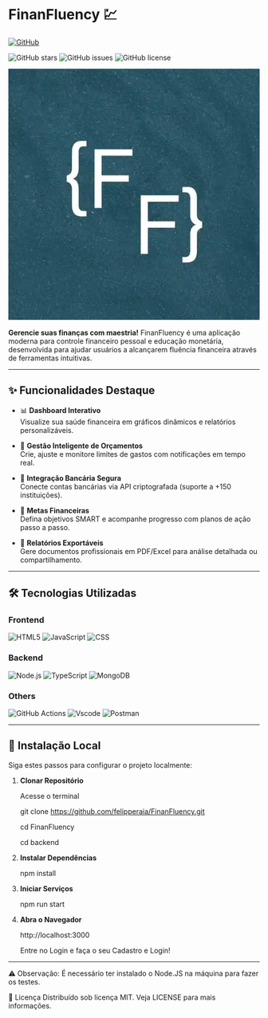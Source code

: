 # FinanFluency 💹
 [![GitHub](https://img.shields.io/badge/GitHub-100000?style=for-the-badge&logo=github&logoColor=white)](https://github.com/felipperaia)

![GitHub stars](https://img.shields.io/github/stars/felipperaia/FinanFluency?style=for-the-badge&logo=starship&color=4CC417)
![GitHub issues](https://img.shields.io/github/issues/felipperaia/FinanFluency?style=for-the-badge&logo=visual-studio-code&color=2E74DF)
![GitHub license](https://img.shields.io/github/license/felipperaia/FinanFluency?style=for-the-badge&logo=creative-commons&color=EDED09)

![FinanFluency Banner](https://github.com/felipperaia/FinanFluency/blob/main/public/images/icons/playstore.webp)

**Gerencie suas finanças com maestria!** FinanFluency é uma aplicação moderna para controle financeiro pessoal e educação monetária, desenvolvida para ajudar usuários a alcançarem fluência financeira através de ferramentas intuitivas.

<!-- 🔗 **[Experimente Agora](https://finanfluency.app)** | 📘 **[Documentação](https://docs.finanfluency.app)** ainda a adicionar -->

---

## ✨ Funcionalidades Destaque

- 📊 **Dashboard Interativo**  
  Visualize sua saúde financeira em gráficos dinâmicos e relatórios personalizáveis.

- 🧮 **Gestão Inteligente de Orçamentos**  
  Crie, ajuste e monitore limites de gastos com notificações em tempo real.

- 🏦 **Integração Bancária Segura**  
  Conecte contas bancárias via API criptografada (suporte a +150 instituições).

- 🎯 **Metas Financeiras**  
  Defina objetivos SMART e acompanhe progresso com planos de ação passo a passo.

- 📑 **Relatórios Exportáveis**  
  Gere documentos profissionais em PDF/Excel para análise detalhada ou compartilhamento.

---

## 🛠 Tecnologias Utilizadas

### Frontend
![HTML5](https://img.shields.io/badge/HTML5-E34F26?style=flat&logo=html5&logoColor=white)
![JavaScript](https://img.shields.io/badge/JavaScript-F7DF1E?style=flat&logo=javascript&logoColor=white)
![CSS](https://img.shields.io/badge/CSS3-1572B6?style=flat&logo=css3&logoColor=white)

### Backend
![Node.js](https://img.shields.io/badge/Node.js-339933?style=flat&logo=nodedotjs&logoColor=white)
![TypeScript](https://img.shields.io/badge/TypeScript-3178C6?style=flat&&logo=typescript&logoColor=white)
![MongoDB](https://img.shields.io/badge/MongoDB-47A248?style=flat&logo=mongodb&logoColor=white)

### Others
![GitHub Actions](https://img.shields.io/badge/GitHub_Actions-2088FF?style=flat&logo=github-actions&logoColor=white)
![Vscode](https://img.shields.io/badge/Vscode-007ACC?style=flatfor-the-badge&logo=visual-studio-code&logoColor=white)
![Postman](https://img.shields.io/badge/Postman-FF6C37.svg?style=flat&logo=Postman&logoColor=white)

---

## 🚀 Instalação Local

Siga estes passos para configurar o projeto localmente:

1. **Clonar Repositório**

   Acesse o terminal

   git clone https://github.com/felipperaia/FinanFluency.git

   cd FinanFluency

   cd backend

2. **Instalar Dependências**

    npm install

3. **Iniciar Serviços**

    npm run start

4. **Abra o Navegador**

    http://localhost:3000

    Entre no Login e faça o seu Cadastro e Login!

---

⚠️ Observação: É necessário ter instalado o Node.JS na máquina para fazer os testes.

📄 Licença
Distribuído sob licença MIT. Veja LICENSE para mais informações.